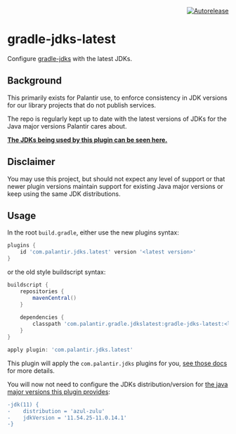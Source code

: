 <p align="right">
<a href="https://autorelease.general.dmz.palantir.tech/palantir/gradle-jdks-latest"><img src="https://img.shields.io/badge/Perform%20an-Autorelease-success.svg" alt="Autorelease"></a>
</p>

# gradle-jdks-latest

Configure [gradle-jdks](https://github.com/palantir/gradle-jdks) with the latest JDKs.

## Background

This primarily exists for Palantir use, to enforce consistency in JDK versions for our library projects that do not publish services.

The repo is regularly kept up to date with the latest versions of JDKs for the Java major versions Palantir cares about.

[**The JDKs being used by this plugin can be seen here.**](https://github.com/palantir/gradle-jdks-latest/blob/develop/gradle-jdks-latest/src/main/resources/latestjdks/latest-jdks.json)

## Disclaimer

You may use this project, but should not expect any level of support or that newer plugin versions maintain support for existing Java major versions or keep using the same JDK distributions. 

## Usage

In the root `build.gradle`, either use the new plugins syntax:

```gradle
plugins {
    id 'com.palantir.jdks.latest' version '<latest version>'
}
```

or the old style buildscript syntax:

```gradle
buildscript {
    repositories {
        mavenCentral()
    }
    
    dependencies {
        classpath 'com.palantir.gradle.jdkslatest:gradle-jdks-latest:<latest-version>'
    }
}

apply plugin: 'com.palantir.jdks.latest'
```

This plugin will apply the `com.palantir.jdks` plugins for you, [see those docs](https://github.com/palantir/gradle-jdks#usage) for more details.

You will now not need to configure the JDKs distribution/version for [the java major versions this plugin provides](https://github.com/palantir/gradle-jdks-latest/blob/develop/gradle-jdks-latest/src/main/resources/latestjdks/latest-gradle-jdks.json):

```diff
-jdk(11) {
-    distribution = 'azul-zulu'
-    jdkVersion = '11.54.25-11.0.14.1'
-}
```
